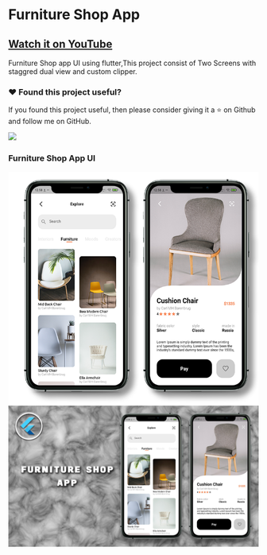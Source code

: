 # Furniture Shop App

## [Watch it on YouTube](https://youtu.be/TkABIZWdaHw)


Furniture Shop app UI using flutter,This project consist of Two Screens with staggred dual view and custom clipper.

### :heart: Found this project useful?

If you found this project useful, then please consider giving it a :star: on Github and follow me on GitHub.

<a href="https://www.buymeacoffee.com/iamsayuj"><img src="https://cdn.buymeacoffee.com/buttons/v2/default-yellow.png" height="60"></a>

### Furniture Shop App UI

![App UI](/furnitureallscr.png)
![App UI](/furnitureshopthumb.png)
